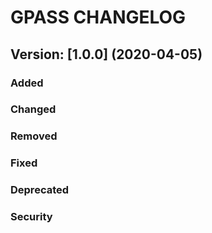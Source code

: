 # GPASS CHANGELOG

## Version: [1.0.0] (2020-04-05)
### Added
### Changed
### Removed
### Fixed
### Deprecated
### Security